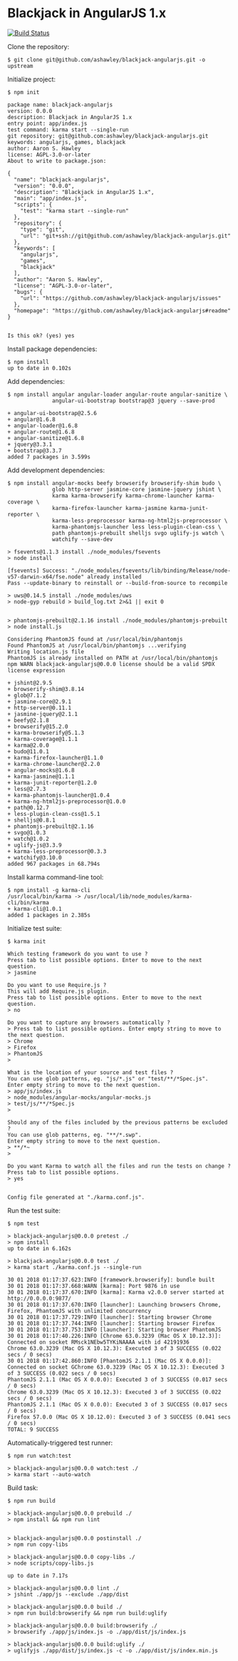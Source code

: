 Blackjack in AngularJS 1.x
==========================

[![Build Status](https://travis-ci.org/ashawley/blackjack-angularjs.svg?branch=master)](https://travis-ci.org/ashawley/blackjack-angularjs)

Clone the repository:

    $ git clone git@github.com/ashawley/blackjack-angularjs.git -o upstream

Initialize project:

    $ npm init

    package name: blackjack-angularjs
    version: 0.0.0
    description: Blackjack in AngularJS 1.x
    entry point: app/index.js
    test command: karma start --single-run
    git repository: git@github.com:ashawley/blackjack-angularjs.git
    keywords: angularjs, games, blackjack
    author: Aaron S. Hawley
    license: AGPL-3.0-or-later
    About to write to package.json:
    
    {
      "name": "blackjack-angularjs",
      "version": "0.0.0",
      "description": "Blackjack in AngularJS 1.x",
      "main": "app/index.js",
      "scripts": {
        "test": "karma start --single-run"
      },
      "repository": {
        "type": "git",
        "url": "git+ssh://git@github.com/ashawley/blackjack-angularjs.git"
      },
      "keywords": [
        "angularjs",
        "games",
        "blackjack"
      ],
      "author": "Aaron S. Hawley",
      "license": "AGPL-3.0-or-later",
      "bugs": {
        "url": "https://github.com/ashawley/blackjack-angularjs/issues"
      },
      "homepage": "https://github.com/ashawley/blackjack-angularjs#readme"
    }
    
    
    Is this ok? (yes) yes

Install package dependencies:

    $ npm install
    up to date in 0.102s

Add dependencies:

    $ npm install angular angular-loader angular-route angular-sanitize \
                  angular-ui-bootstrap bootstrap@3 jquery --save-prod
    
    + angular-ui-bootstrap@2.5.6
    + angular@1.6.8
    + angular-loader@1.6.8
    + angular-route@1.6.8
    + angular-sanitize@1.6.8
    + jquery@3.3.1
    + bootstrap@3.3.7
    added 7 packages in 3.599s

Add development dependencies:

    $ npm install angular-mocks beefy browserify browserify-shim budo \
                  glob http-server jasmine-core jasmine-jquery jshint \
                  karma karma-browserify karma-chrome-launcher karma-coverage \
                  karma-firefox-launcher karma-jasmine karma-junit-reporter \
                  karma-less-preprocessor karma-ng-html2js-preprocessor \
                  karma-phantomjs-launcher less less-plugin-clean-css \
                  path phantomjs-prebuilt shelljs svgo uglify-js watch \
                  watchify --save-dev

    > fsevents@1.1.3 install ./node_modules/fsevents
    > node install
    
    [fsevents] Success: "./node_modules/fsevents/lib/binding/Release/node-v57-darwin-x64/fse.node" already installed
    Pass --update-binary to reinstall or --build-from-source to recompile
    
    > uws@0.14.5 install ./node_modules/uws
    > node-gyp rebuild > build_log.txt 2>&1 || exit 0
    
    
    > phantomjs-prebuilt@2.1.16 install ./node_modules/phantomjs-prebuilt
    > node install.js
    
    Considering PhantomJS found at /usr/local/bin/phantomjs
    Found PhantomJS at /usr/local/bin/phantomjs ...verifying
    Writing location.js file
    PhantomJS is already installed on PATH at /usr/local/bin/phantomjs
    npm WARN blackjack-angularjs@0.0.0 license should be a valid SPDX license expression
    
    + jshint@2.9.5
    + browserify-shim@3.8.14
    + glob@7.1.2
    + jasmine-core@2.9.1
    + http-server@0.11.1
    + jasmine-jquery@2.1.1
    + beefy@2.1.8
    + browserify@15.2.0
    + karma-browserify@5.1.3
    + karma-coverage@1.1.1
    + karma@2.0.0
    + budo@11.0.1
    + karma-firefox-launcher@1.1.0
    + karma-chrome-launcher@2.2.0
    + angular-mocks@1.6.8
    + karma-jasmine@1.1.1
    + karma-junit-reporter@1.2.0
    + less@2.7.3
    + karma-phantomjs-launcher@1.0.4
    + karma-ng-html2js-preprocessor@1.0.0
    + path@0.12.7
    + less-plugin-clean-css@1.5.1
    + shelljs@0.8.1
    + phantomjs-prebuilt@2.1.16
    + svgo@1.0.3
    + watch@1.0.2
    + uglify-js@3.3.9
    + karma-less-preprocessor@0.3.3
    + watchify@3.10.0
    added 967 packages in 68.794s

Install karma command-line tool:

    $ npm install -g karma-cli
    /usr/local/bin/karma -> /usr/local/lib/node_modules/karma-cli/bin/karma
    + karma-cli@1.0.1
    added 1 packages in 2.385s

Initialize test suite:

    $ karma init
    
    Which testing framework do you want to use ?
    Press tab to list possible options. Enter to move to the next question.
    > jasmine
    
    Do you want to use Require.js ?
    This will add Require.js plugin.
    Press tab to list possible options. Enter to move to the next question.
    > no
    
    Do you want to capture any browsers automatically ?
    > Press tab to list possible options. Enter empty string to move to the next question. 
    > Chrome
    > Firefox
    > PhantomJS
    > 
    
    What is the location of your source and test files ?
    You can use glob patterns, eg. "js/*.js" or "test/**/*Spec.js".
    Enter empty string to move to the next question.
    > app/js/index.js
    > node_modules/angular-mocks/angular-mocks.js
    > test/js/**/*Spec.js
    > 
    
    Should any of the files included by the previous patterns be excluded ?
    You can use glob patterns, eg. "**/*.swp".
    Enter empty string to move to the next question.
    > **/*~
    > 
    
    Do you want Karma to watch all the files and run the tests on change ?
    Press tab to list possible options.
    > yes
    
    
    Config file generated at "./karma.conf.js".

Run the test suite:

    $ npm test
    
    > blackjack-angularjs@0.0.0 pretest ./
    > npm install
    up to date in 6.162s
    
    > blackjack-angularjs@0.0.0 test ./
    > karma start ./karma.conf.js --single-run
    
    30 01 2018 01:17:37.623:INFO [framework.browserify]: bundle built
    30 01 2018 01:17:37.668:WARN [karma]: Port 9876 in use
    30 01 2018 01:17:37.670:INFO [karma]: Karma v2.0.0 server started at http://0.0.0.0:9877/
    30 01 2018 01:17:37.670:INFO [launcher]: Launching browsers Chrome, Firefox, PhantomJS with unlimited concurrency
    30 01 2018 01:17:37.729:INFO [launcher]: Starting browser Chrome
    30 01 2018 01:17:37.744:INFO [launcher]: Starting browser Firefox
    30 01 2018 01:17:37.753:INFO [launcher]: Starting browser PhantomJS
    30 01 2018 01:17:40.226:INFO [Chrome 63.0.3239 (Mac OS X 10.12.3)]: Connected on socket RMsck1NEbw5TYKiNAAAA with id 42191936
    Chrome 63.0.3239 (Mac OS X 10.12.3): Executed 3 of 3 SUCCESS (0.022 secs / 0 secs)
    30 01 2018 01:17:42.860:INFO [PhantomJS 2.1.1 (Mac OS X 0.0.0)]: Connected on socket GChrome 63.0.3239 (Mac OS X 10.12.3): Executed 3 of 3 SUCCESS (0.022 secs / 0 secs)
    PhantomJS 2.1.1 (Mac OS X 0.0.0): Executed 3 of 3 SUCCESS (0.017 secs / 0 secs)
    Chrome 63.0.3239 (Mac OS X 10.12.3): Executed 3 of 3 SUCCESS (0.022 secs / 0 secs)
    PhantomJS 2.1.1 (Mac OS X 0.0.0): Executed 3 of 3 SUCCESS (0.017 secs / 0 secs)
    Firefox 57.0.0 (Mac OS X 10.12.0): Executed 3 of 3 SUCCESS (0.041 secs / 0 secs)
    TOTAL: 9 SUCCESS

Automatically-triggered test runner:

    $ npm run watch:test
    
    > blackjack-angularjs@0.0.0 watch:test ./
    > karma start --auto-watch

Build task:

    $ npm run build
    
    > blackjack-angularjs@0.0.0 prebuild ./
    > npm install && npm run lint
    
    
    > blackjack-angularjs@0.0.0 postinstall ./
    > npm run copy-libs
    
    > blackjack-angularjs@0.0.0 copy-libs ./
    > node scripts/copy-libs.js
    
    up to date in 7.17s
    
    > blackjack-angularjs@0.0.0 lint ./
    > jshint ./app/js --exclude ./app/dist
    
    > blackjack-angularjs@0.0.0 build ./
    > npm run build:browserify && npm run build:uglify
    
    > blackjack-angularjs@0.0.0 build:browserify ./
    > browserify ./app/js/index.js -o ./app/dist/js/index.js

    > blackjack-angularjs@0.0.0 build:uglify ./
    > uglifyjs ./app/dist/js/index.js -c -o ./app/dist/js/index.min.js
